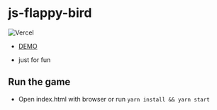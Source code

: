 # js-flappy-bird
![Vercel](https://vercelbadge.vercel.app/api/serhatkaya/js-flappy-bird)
- [DEMO](https://js-flappy-bird-n22d.vercel.app/)

- just for fun

## Run the game

- Open index.html with browser or run `yarn install && yarn start`
